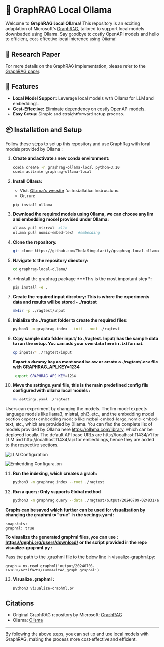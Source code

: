 # 🚀 GraphRAG Local Ollama

Welcome to **GraphRAG Local Ollama**! This repository is an exciting adaptation of Microsoft's [GraphRAG](https://github.com/microsoft/graphrag), tailored to support local models downloaded using Ollama. Say goodbye to costly OpenAPI models and hello to efficient, cost-effective local inference using Ollama!

## 📄 Research Paper

For more details on the GraphRAG implementation, please refer to the [GraphRAG paper](https://arxiv.org/pdf/2404.16130).

## 🌟 Features

- **Local Model Support:** Leverage local models with Ollama for LLM and embeddings.
- **Cost-Effective:** Eliminate dependency on costly OpenAPI models.
- **Easy Setup:** Simple and straightforward setup process.

## 📦 Installation and Setup

Follow these steps to set up this repository and use GraphRag with local models provided by Ollama :


1. **Create and activate a new conda environment:**
    ```bash
    conda create -n graphrag-ollama-local python=3.10
    conda activate graphrag-ollama-local
    ```

2. **Install Ollama:**
    - Visit [Ollama's website](https://ollama.com/) for installation instructions.
    - Or, run:
    ```bash
    pip install ollama
    ```

3. **Download the required models using Ollama, we can choose any llm and embedding model provided under Ollama:**
    ```bash
    ollama pull mistral  #llm
    ollama pull nomic-embed-text  #embedding
    ```

4. **Clone the repository:**
    ```bash
    git clone https://github.com/TheAiSingularity/graphrag-local-ollama.git
    ```

5. **Navigate to the repository directory:**
    ```bash
    cd graphrag-local-ollama/
    ```

6. **Install the graphrag package ***This is the most important step ***:**
    ```bash
    pip install -e .
    ```


7. **Create the required input directory: This is where the experiments data and results will be stored - ./ragtest**
    ```bash
    mkdir -p ./ragtest/input
    ```

8. **Initialize the ./ragtest folder to create the required files:**
    ```bash
    python3 -m graphrag.index --init --root ./ragtest
    ```

9. **Copy sample data folder input/  to  ./ragtest. Input/ has the sample data to run the setup. You can add your own data here in .txt format.**
    ```bash
    cp inputs/* ./ragtest/input
    ```
    **Export a dummy key as mentioned below or create a ./ragtest/.env file with GRAPHRAG_API_KEY=1234**
   ```bash
    export GRAPHRAG_API_KEY=1234
    ```

10. **Move the settings.yaml file, this is the main predefined config file configured with ollama local models :**
    ```bash
    mv settings.yaml ./ragtest
    ```

Users can experiment by changing the models. The llm model expects language models like llama3, mistral, phi3, etc., and the embedding model section expects embedding models like mxbai-embed-large, nomic-embed-text, etc., which are provided by Ollama. You can find the complete list of models provided by Ollama here https://ollama.com/library, which can be deployed locally. The default API base URLs are http://localhost:11434/v1 for LLM and http://localhost:11434/api for embeddings, hence they are added to the respective sections. 

![LLM Configuration](<Screenshot 2024-07-09 at 3.34.31 AM-1.png>)

![Embedding Configuration](<Screenshot 2024-07-09 at 3.36.28 AM.png>)

11. **Run the indexing, which creates a graph:**
    ```bash
    python3 -m graphrag.index --root ./ragtest
    ```

12. **Run a query: Only supports Global method** 
    ```bash
    python3 -m graphrag.query --data ./ragtest/output/20240709-024831/artifacts/ --method global "What is machine learning?"
    ```

**Graphs can be saved which further can be used for visualization by changing the graphml to "true" in the settings.yaml :**
    
    snapshots:
    graphml: true
    
**To visualize the generated graphml files, you can use : https://gephi.org/users/download/ or the script provided in the repo visualize-graphml.py :**

Pass the path to the .graphml file to the below line in visualize-graphml.py:

    graph = nx.read_graphml('output/20240708-161630/artifacts/summarized_graph.graphml') 

13. **Visualize .graphml :**

    ```bash
    python3 visualize-graphml.py
    ```



## Citations

- Original GraphRAG repository by Microsoft: [GraphRAG](https://github.com/microsoft/graphrag)
- Ollama: [Ollama](https://ollama.com/)

---

By following the above steps, you can set up and use local models with GraphRAG, making the process more cost-effective and efficient.
